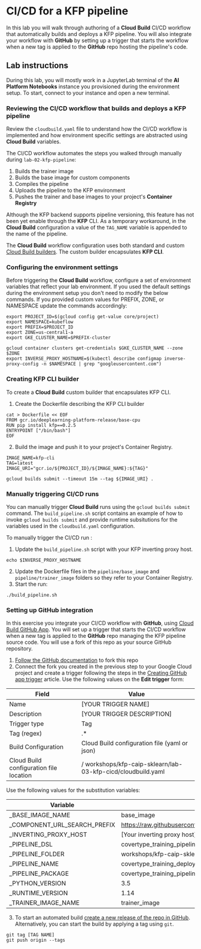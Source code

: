 # CI/CD for a KFP pipeline

In this lab you will walk through authoring of a **Cloud Build** CI/CD workflow that automatically builds and deploys a KFP pipeline. You will also integrate your workflow with **GitHub** by setting up a trigger that starts the  workflow when a new tag is applied to the **GitHub** repo hosting the pipeline's code.

## Lab instructions

During this lab, you will mostly work in a JupyterLab terminal of the **AI Platform Notebooks** instance you provisioned during the environment setup. To start, connect to your instance and open a new terminal.

###  Reviewing the CI/CD workflow that builds and deploys a KFP  pipeline

Review the `cloudbuild.yaml` file to understand how the CI/CD workflow is implemented and how environment specific settings are abstracted using **Cloud Build** variables.

The CI/CD workflow automates the steps you walked through manually during `lab-02-kfp-pipeline`:
1. Builds the trainer image
1. Builds the base image for custom components
1. Compiles the pipeline
1. Uploads the pipeline to the KFP environment
1. Pushes the trainer and base images to your project's **Container Registry**

Although the KFP backend supports pipeline versioning, this feature has not been yet enable through the **KFP** CLI. As a temporary workaround, in the **Cloud Build** configuration a value of the `TAG_NAME` variable is appended to the name of the pipeline. 

The **Cloud Build** workflow configuration uses both standard and custom [Cloud Build builders](https://cloud.google.com/cloud-build/docs/cloud-builders). The custom builder encapsulates **KFP CLI**. 

### Configuring the environment settings

Before triggering the **Cloud Build** workflow, configure a set of environment variables that reflect your lab environment. If you used the default settings during the environment setup you don't need to modify the below commands. If you provided custom values for PREFIX, ZONE, or NAMESPACE update the commands accordingly:

```
export PROJECT_ID=$(gcloud config get-value core/project)
export NAMESPACE=kubeflow
export PREFIX=$PROJECT_ID
export ZONE=us-central1-a
export GKE_CLUSTER_NAME=$PREFIX-cluster

gcloud container clusters get-credentials $GKE_CLUSTER_NAME --zone $ZONE
export INVERSE_PROXY_HOSTNAME=$(kubectl describe configmap inverse-proxy-config -n $NAMESPACE | grep "googleusercontent.com")

```


### Creating KFP CLI builder

To create a **Cloud Build** custom builder that encapsulates KFP CLI.

1. Create the Dockerfile describing the KFP CLI builder
```
cat > Dockerfile << EOF
FROM gcr.io/deeplearning-platform-release/base-cpu
RUN pip install kfp==0.2.5
ENTRYPOINT ["/bin/bash"]
EOF
```

2. Build the image and push it to your project's Container Registry. 
```
IMAGE_NAME=kfp-cli
TAG=latest
IMAGE_URI="gcr.io/${PROJECT_ID}/${IMAGE_NAME}:${TAG}"

gcloud builds submit --timeout 15m --tag ${IMAGE_URI} .
```

### Manually triggering CI/CD runs
You can manually trigger **Cloud Build** runs using the `gcloud builds submit` command. The `build_pipeline.sh` script contains an example of how to invoke `gcloud builds submit` and provide runtime subsitutions for the variables used in the `cloudbuild.yaml` configuration.


To manually trigger the CI/CD run :

1. Update the `build_pipeline.sh` script  with your KFP inverting proxy host. 
```
echo $INVERSE_PROXY_HOSTNAME
```
2. Update the Dockerfile files in the  `pipeline/base_image` and `pipeline/trainer_image` folders so they refer to your Container Registry.
3. Start the run:
```
./build_pipeline.sh
```
### Setting up GitHub integration
In this exercise you integrate your CI/CD workflow with **GitHub**, using [Cloud Build GitHub App](https://github.com/marketplace/google-cloud-build). 
You will set up a trigger that starts the CI/CD workflow when a new tag is applied to the **GitHub** repo managing the KFP pipeline source code. You will use a fork of this repo as your source GitHub repository.

1. [Follow the GitHub documentation](https://help.github.com/en/github/getting-started-with-github/fork-a-repo) to fork this repo
2. Connect the fork you created in the previous step to your Google Cloud project and create a trigger following the steps in the [Creating GitHub app trigger](https://cloud.google.com/cloud-build/docs/create-github-app-triggers) article. Use the following values on the **Edit trigger** form:

|Field|Value|
|-----|-----|
|Name|[YOUR TRIGGER NAME]|
|Description|[YOUR TRIGGER DESCRIPTION]|
|Trigger type| Tag|
|Tag (regex)|.\*|
|Build Configuration|Cloud Build configuration file (yaml or json)|
|Cloud Build configuration file location|/ workshops/kfp-caip-sklearn/lab-03-kfp-cicd/cloudbuild.yaml|


Use the following values for the substitution variables:

|Variable|Value|
|--------|-----|
|_BASE_IMAGE_NAME|base_image|
|_COMPONENT_URL_SEARCH_PREFIX|https://raw.githubusercontent.com/kubeflow/pipelines/0.2.4/components/gcp/|
|_INVERTING_PROXY_HOST|[Your inverting proxy host]|
|_PIPELINE_DSL|covertype_training_pipeline.py|
|_PIPELINE_FOLDER|workshops/kfp-caip-sklearn/lab-03-kfp-cicd/pipeline|
|_PIPELINE_NAME|covertype_training_deployment|
|_PIPELINE_PACKAGE|covertype_training_pipeline.yaml|
|_PYTHON_VERSION|3.5|
|_RUNTIME_VERSION|1.14|
|_TRAINER_IMAGE_NAME|trainer_image|


3. To start an automated build [create a new release of the repo in GitHub](https://help.github.com/en/github/administering-a-repository/creating-releases). Alternatively, you can start the build by applying a tag using `git`. 
```
git tag [TAG NAME]
git push origin --tags
```


